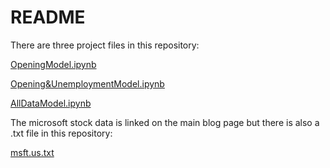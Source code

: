 # README

There are three project files in this repository:

[OpeningModel.ipynb](OpeningModel.ipynb)

[Opening&UnemploymentModel.ipynb](Opening&UnemploymentModel.ipynb)

[AllDataModel.ipynb](AllDataModel.ipynb)

The microsoft stock data is linked on the main blog page but there is also a .txt file in this repository:

[msft.us.txt](msft.us.txt)
